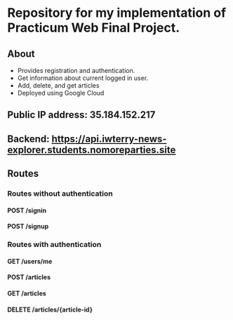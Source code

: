 # Repository for my implementation of Practicum Web Final Project.

## About
* Provides registration and authentication.
* Get information about current logged in user.
* Add, delete, and get articles
* Deployed using Google Cloud

## Public IP address: 35.184.152.217
## Backend: https://api.iwterry-news-explorer.students.nomoreparties.site

## Routes
### Routes without authentication
#### POST /signin
#### POST /signup

### Routes with authentication
#### GET /users/me
#### POST /articles
#### GET /articles
#### DELETE /articles/{article-id}

